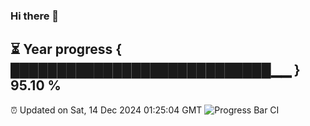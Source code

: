 ### Hi there 👋
⏳ Year progress { ████████████████████████████▁▁ } 95.10 %
---
⏰ Updated on Sat, 14 Dec 2024 01:25:04 GMT
![Progress Bar CI](https://github.com/liununu/liununu/workflows/Progress%20Bar%20CI/badge.svg)
